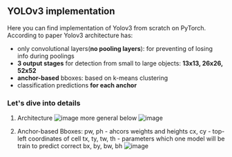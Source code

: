 ## YOLOv3 implementation

Here you can find implementation of Yolov3 from scratch on PyTorch.
According to paper Yolov3 architecture has:
* only convolutional layers(**no pooling layers**): for preventing of losing info during poolings
* **3 output stages** for detection from small to large objects: **13x13, 26x26, 52x52**
* **anchor-based** bboxes: based on k-means clustering
* classification predictions **for each anchor**

### Let's dive into details
1. Architecture 
    ![image](https://github.com/aliakua/object_detection/assets/159763523/2b55ad19-2a62-42f6-9089-d2992a89b0d0)
more general below
    ![image](https://github.com/aliakua/object_detection/assets/159763523/6576de64-2a93-4513-9ee7-66c2783deffa)

2. Anchor-based Bboxes:
   pw, ph - ahcors weights and heights
   cx, cy - top-left coordinates of cell
   tx, ty, tw, th - parameters which one model will be train to predict correct bx, by, bw, bh 
   ![image](https://github.com/aliakua/object_detection/assets/159763523/9691c91b-1c94-4098-b2ec-deee0be88404)





